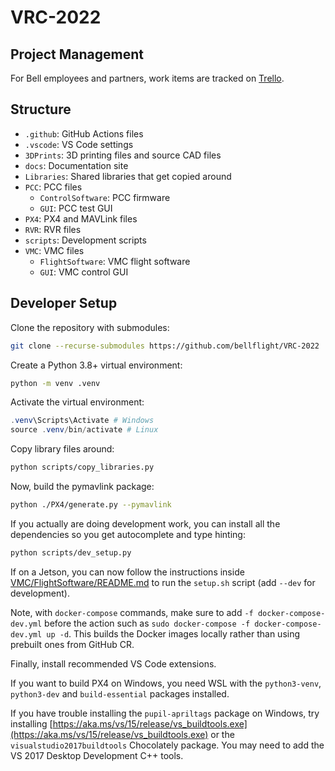 # VRC-2022

## Project Management

For Bell employees and partners, work items are tracked on [Trello](https://trello.com/bellvrc).

## Structure

- `.github`: GitHub Actions files
- `.vscode`: VS Code settings
- `3DPrints`: 3D printing files and source CAD files
- `docs`: Documentation site
- `Libraries`: Shared libraries that get copied around
- `PCC`: PCC files
  - `ControlSoftware`: PCC firmware
  - `GUI`: PCC test GUI
- `PX4`: PX4 and MAVLink files
- `RVR`: RVR files
- `scripts`: Development scripts
- `VMC`: VMC files
  - `FlightSoftware`: VMC flight software
  - `GUI`: VMC control GUI

## Developer Setup

Clone the repository with submodules:

```bash
git clone --recurse-submodules https://github.com/bellflight/VRC-2022
```

Create a Python 3.8+ virtual environment:

```bash
python -m venv .venv
```

Activate the virtual environment:

```powershell
.venv\Scripts\Activate # Windows
source .venv/bin/activate # Linux
```

Copy library files around:

```bash
python scripts/copy_libraries.py
```

Now, build the pymavlink package:

```bash
python ./PX4/generate.py --pymavlink
```

If you actually are doing development work, you can install all the dependencies
so you get autocomplete and type hinting:

```bash
python scripts/dev_setup.py
```

If on a Jetson, you can now follow the instructions inside
[VMC/FlightSoftware/README.md](VMC/FlightSoftware/README.md) to run the `setup.sh`
script (add `--dev` for development).

Note, with `docker-compose` commands, make sure to add `-f docker-compose-dev.yml`
before the action such as `sudo docker-compose -f docker-compose-dev.yml up -d`.
This builds the Docker images locally rather than using prebuilt ones from GitHub CR.

Finally, install recommended VS Code extensions.

If you want to build PX4 on Windows, you need WSL with the
`python3-venv`, `python3-dev` and `build-essential` packages installed.

If you have trouble installing the `pupil-apriltags` package on Windows,
try installing
[https://aka.ms/vs/15/release/vs_buildtools.exe](https://aka.ms/vs/15/release/vs_buildtools.exe)
or the `visualstudio2017buildtools` Chocolately package.
You may need to add the VS 2017 Desktop Development C++ tools.
